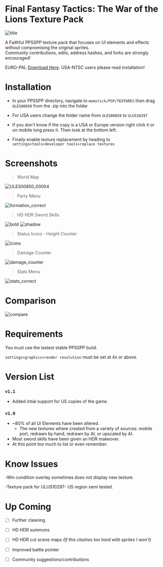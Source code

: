 # Final Fantasy Tactics: The War of the Lions Texture Pack
![title](https://github.com/Zodi-ark/in-memory-of-imgur-sucks/assets/113886368/da106dab-3490-4ed2-9c39-a315f25b2f98)

<p>A Faithful PPSSPP texture pack that focuses on UI elements and effects without compromising the original sprites. 
<br>Community contributions, edits, address hashes, and forks are strongly encouraged!</p>

EURO-PAL [Download Here](https://github.com/Zodi-ark/Final-Fantasy-Tactics-The-War-of-the-Lions-Texture-Pack/releases).
USA-NTSC users please read installation!

# Installation
- In your PPSSPP directory, navigate to `memstick/PSP/TEXTURES` then drag `ULES00850` from the .zip into the folder

- For USA users change the folder name from `ULES00850` to `ULUS10297`

- If you don't know if the copy is a USA or Europe version right click it or on mobile long press it. Then look at the bottom left.

- Finally enable texture replacement by heading to `settings>tools>developer tools>replace textures`

Screenshots
======  
> World Map

![ULES00850_00004](https://github.com/Zodi-ark/in-memory-of-imgur-sucks/assets/113886368/16b3ca74-fb59-4bb3-948f-93d759ae0b92)

> Party Menu

![formation_correct](https://github.com/Zodi-ark/in-memory-of-imgur-sucks/assets/113886368/ec2ead94-7fde-459d-8c4a-b6083f6021b4)

> HD HDR Sword Skills

![bold](https://github.com/Zodi-ark/in-memory-of-imgur-sucks/assets/113886368/fad336a9-8f3e-419d-84e7-92dc30b44b32)
![shadow](https://github.com/Zodi-ark/in-memory-of-imgur-sucks/assets/113886368/a6064896-fe95-4351-88bc-7054d6aadd4b)

> Status Icons - Height Counter

![icons](https://github.com/Zodi-ark/in-memory-of-imgur-sucks/assets/113886368/e4ddc279-4733-4393-9dde-b1570494923c)

> Damage Counter

![damage_counter](https://github.com/Zodi-ark/in-memory-of-imgur-sucks/assets/113886368/96d7188a-e261-46e9-ad3f-1703c3fb1fe7)

> Stats Menu

![stats_correct](https://github.com/Zodi-ark/in-memory-of-imgur-sucks/assets/113886368/fa39253d-068e-43a1-af7f-fc4780ca08ca)

Comparison
======  
![compare](https://github.com/Zodi-ark/in-memory-of-imgur-sucks/assets/113886368/2f887cee-9103-40d9-a81d-6f812f74c718)

# Requirements
You must use the lastest stable PPSSPP build.

`settings>graphics>render resolution` must be set at 4x or above.

# Version List

### `v1.1`
- Added intial support for US copies of the game.

### `v1.0`
- ~80% of all UI Elements have been altered.  
  - The new textures where created from a variety of sources: mobile port, redrawn by hand, redrawn by AI, or upscaled by AI.
- Most sword skills have been given an HDR makeover.
- At this point too much to list or even remember.

# Know Issues

-Win condition overlay sometimes does not display new texture.

-Texture pack for ULUS10297- US region semi tested.

# Up Coming
- [ ] Further cleaning
- [ ] HD HDR summons
- [ ] HD HDR cut scene maps
    *(If this clashes too hard with sprites I won't)*
- [ ] Improved battle pointer
- [ ] Community suggestions/contributions

